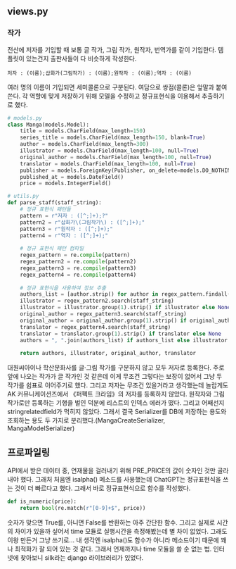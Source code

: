 ## views.py
### 작가
전산에 저자를 기입할 때 보통 글 작가, 그림 작가, 원작자, 번역가를 같이 기입한다. 템플릿이 있는건지 출판사들이 다 비슷하게 작성한다.
```
저자 : (이름);삽화가(그림작가) : (이름);원작자 : (이름);역자 : (이름)
```
여러 명의 이름이 기입되면 세미콜론으로 구분된다. 여담으로 쌍점(콜론)은 앞말과 붙여쓴다.
각 역할에 맞게 저장하기 위해 모델을 수정하고 정규표현식을 이용해서 추출하기로 했다.
```python
# models.py
class Manga(models.Model):
	title = models.CharField(max_length=150)
	series_title = models.CharField(max_length=150, blank=True)
	author = models.CharField(max_length=300)
	illustrator = models.CharField(max_length=100, null=True)
	original_author = models.CharField(max_length=100, null=True)
	translator = models.CharField(max_length=100, null=True)
	publisher = models.ForeignKey(Publisher, on_delete=models.DO_NOTHING)
	published_at = models.DateField()
	price = models.IntegerField()
```
```python
# utils.py
def parse_staff(staff_string):
	# 정규 표현식 패턴들
	pattern = r"저자 : ([^;]+);?"
	pattern2 = r"삽화가\(그림작가\) : ([^;]+);"
	pattern3 = r"원작자 : ([^;]+);"
	pattern4 = r"역자 : ([^;]+);"  
	
	# 정규 표현식 패턴 컴파일
	regex_pattern = re.compile(pattern)
	regex_pattern2 = re.compile(pattern2)
	regex_pattern3 = re.compile(pattern3)
	regex_pattern4 = re.compile(pattern4)
	
	# 정규 표현식을 사용하여 정보 추출
	authors_list = [author.strip() for author in regex_pattern.findall(staff_string)]
	illustrator = regex_pattern2.search(staff_string)
	illustrator = illustrator.group(1).strip() if illustrator else None
	original_author = regex_pattern3.search(staff_string)
	original_author = original_author.group(1).strip() if original_author else None
	translator = regex_pattern4.search(staff_string)
	translator = translator.group(1).strip() if translator else None
	authors = ", ".join(authors_list) if authors_list else illustrator
	
	return authors, illustrator, original_author, translator
```
대원씨아이나 학산문화사를 글·그림 작가를 구분하지 않고 모두 저자로 등록한다. 주로 앞에 나오는 작가가 글 작가인 것 같은데 이게 무조건 그렇다는 보장이 없어서 그냥 두 작가를 쉼표로 이어주기로 했다. 그리고 저자는 무조건 있을거라고 생각했는데 놀랍게도 AK 커뮤니케이션즈에서 《퍼펙트 크라임》의 저자를 등록하지 않았다. 원작자와 그림 작가로만 등록하는 기행을 벌인 덕분에 리스트의 인덱스 에러가 떴다.
그리고 어째선지 stringrelatedfield가 먹히지 않았다. 그래서 결국 Serializer를 DB에 저장하는 용도와 조회하는 용도 두 가지로 분리했다.(MangaCreateSerializer, MangaModelSerializer)

## 프로파일링
API에서 받은 데이터 중, 연재물을 걸러내기 위해 PRE_PRICE의 값이 숫자인 것만 골라내야 했다. 그래처 처음엔 isalpha() 메소드를 사용했는데 ChatGPT는 정규표현식을 쓰는 것이 더 빠르다고 했다. 그래서 바로 정규표현식으로 함수를 작성했다.
```python
def is_numeric(price):
	return bool(re.match(r"[0-9]+$", price))
```
숫자가 맞으면 True를, 아니면 False를 반환하는 아주 간단한 함수.
그리고 실제로 시간의 차이가 있을까 싶어서 time 모듈로 실행시간을 측정해봤는데 별 차이 없었다. 그래도 이왕 만든거 그냥 쓰기로... 내 생각엔 isalpha()도 함수가 아니라 메소드이기 때문에 꽤나 최적화가 잘 되어 있는 것 같다.
그래서 언제까지나 time 모듈을 쓸 순 없는 법. 인터넷에 찾아보니 silk라는 django 라이브러리가 있었다. 